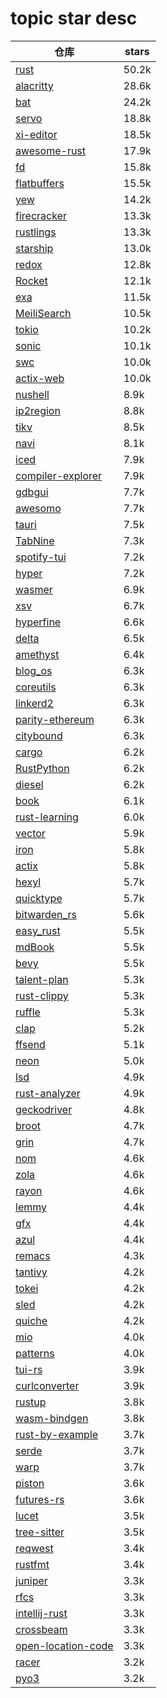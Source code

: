 # topic star desc 




|  仓库   | stars  | 
|-----|-------| 
|[rust](https://github.com/rust-lang/rust.git)|50.2k|
|[alacritty](https://github.com/alacritty/alacritty.git)|28.6k|
|[bat](https://github.com/sharkdp/bat.git)|24.2k|
|[servo](https://github.com/servo/servo.git)|18.8k|
|[xi-editor](https://github.com/xi-editor/xi-editor.git)|18.5k|
|[awesome-rust](https://github.com/rust-unofficial/awesome-rust.git)|17.9k|
|[fd](https://github.com/sharkdp/fd.git)|15.8k|
|[flatbuffers](https://github.com/google/flatbuffers.git)|15.5k|
|[yew](https://github.com/yewstack/yew.git)|14.2k|
|[firecracker](https://github.com/firecracker-microvm/firecracker.git)|13.3k|
|[rustlings](https://github.com/rust-lang/rustlings.git)|13.3k|
|[starship](https://github.com/starship/starship.git)|13.0k|
|[redox](https://github.com/redox-os/redox.git)|12.8k|
|[Rocket](https://github.com/SergioBenitez/Rocket.git)|12.1k|
|[exa](https://github.com/ogham/exa.git)|11.5k|
|[MeiliSearch](https://github.com/meilisearch/MeiliSearch.git)|10.5k|
|[tokio](https://github.com/tokio-rs/tokio.git)|10.2k|
|[sonic](https://github.com/valeriansaliou/sonic.git)|10.1k|
|[swc](https://github.com/swc-project/swc.git)|10.0k|
|[actix-web](https://github.com/actix/actix-web.git)|10.0k|
|[nushell](https://github.com/nushell/nushell.git)|8.9k|
|[ip2region](https://github.com/lionsoul2014/ip2region.git)|8.8k|
|[tikv](https://github.com/tikv/tikv.git)|8.5k|
|[navi](https://github.com/denisidoro/navi.git)|8.1k|
|[iced](https://github.com/hecrj/iced.git)|7.9k|
|[compiler-explorer](https://github.com/compiler-explorer/compiler-explorer.git)|7.9k|
|[gdbgui](https://github.com/cs01/gdbgui.git)|7.7k|
|[awesomo](https://github.com/lk-geimfari/awesomo.git)|7.7k|
|[tauri](https://github.com/tauri-apps/tauri.git)|7.5k|
|[TabNine](https://github.com/codota/TabNine.git)|7.3k|
|[spotify-tui](https://github.com/Rigellute/spotify-tui.git)|7.2k|
|[hyper](https://github.com/hyperium/hyper.git)|7.2k|
|[wasmer](https://github.com/wasmerio/wasmer.git)|6.9k|
|[xsv](https://github.com/BurntSushi/xsv.git)|6.7k|
|[hyperfine](https://github.com/sharkdp/hyperfine.git)|6.6k|
|[delta](https://github.com/dandavison/delta.git)|6.5k|
|[amethyst](https://github.com/amethyst/amethyst.git)|6.4k|
|[blog_os](https://github.com/phil-opp/blog_os.git)|6.3k|
|[coreutils](https://github.com/uutils/coreutils.git)|6.3k|
|[linkerd2](https://github.com/linkerd/linkerd2.git)|6.3k|
|[parity-ethereum](https://github.com/openethereum/parity-ethereum.git)|6.3k|
|[citybound](https://github.com/citybound/citybound.git)|6.3k|
|[cargo](https://github.com/rust-lang/cargo.git)|6.2k|
|[RustPython](https://github.com/RustPython/RustPython.git)|6.2k|
|[diesel](https://github.com/diesel-rs/diesel.git)|6.2k|
|[book](https://github.com/rust-lang/book.git)|6.1k|
|[rust-learning](https://github.com/ctjhoa/rust-learning.git)|6.0k|
|[vector](https://github.com/timberio/vector.git)|5.9k|
|[iron](https://github.com/iron/iron.git)|5.8k|
|[actix](https://github.com/actix/actix.git)|5.8k|
|[hexyl](https://github.com/sharkdp/hexyl.git)|5.7k|
|[quicktype](https://github.com/quicktype/quicktype.git)|5.7k|
|[bitwarden_rs](https://github.com/dani-garcia/bitwarden_rs.git)|5.6k|
|[easy_rust](https://github.com/Dhghomon/easy_rust.git)|5.5k|
|[mdBook](https://github.com/rust-lang/mdBook.git)|5.5k|
|[bevy](https://github.com/bevyengine/bevy.git)|5.5k|
|[talent-plan](https://github.com/pingcap/talent-plan.git)|5.3k|
|[rust-clippy](https://github.com/rust-lang/rust-clippy.git)|5.3k|
|[ruffle](https://github.com/ruffle-rs/ruffle.git)|5.3k|
|[clap](https://github.com/clap-rs/clap.git)|5.2k|
|[ffsend](https://github.com/timvisee/ffsend.git)|5.1k|
|[neon](https://github.com/neon-bindings/neon.git)|5.0k|
|[lsd](https://github.com/Peltoche/lsd.git)|4.9k|
|[rust-analyzer](https://github.com/rust-analyzer/rust-analyzer.git)|4.9k|
|[geckodriver](https://github.com/mozilla/geckodriver.git)|4.8k|
|[broot](https://github.com/Canop/broot.git)|4.7k|
|[grin](https://github.com/mimblewimble/grin.git)|4.7k|
|[nom](https://github.com/Geal/nom.git)|4.6k|
|[zola](https://github.com/getzola/zola.git)|4.6k|
|[rayon](https://github.com/rayon-rs/rayon.git)|4.6k|
|[lemmy](https://github.com/LemmyNet/lemmy.git)|4.4k|
|[gfx](https://github.com/gfx-rs/gfx.git)|4.4k|
|[azul](https://github.com/maps4print/azul.git)|4.4k|
|[remacs](https://github.com/remacs/remacs.git)|4.3k|
|[tantivy](https://github.com/tantivy-search/tantivy.git)|4.2k|
|[tokei](https://github.com/XAMPPRocky/tokei.git)|4.2k|
|[sled](https://github.com/spacejam/sled.git)|4.2k|
|[quiche](https://github.com/cloudflare/quiche.git)|4.2k|
|[mio](https://github.com/tokio-rs/mio.git)|4.0k|
|[patterns](https://github.com/rust-unofficial/patterns.git)|4.0k|
|[tui-rs](https://github.com/fdehau/tui-rs.git)|3.9k|
|[curlconverter](https://github.com/NickCarneiro/curlconverter.git)|3.9k|
|[rustup](https://github.com/rust-lang/rustup.git)|3.8k|
|[wasm-bindgen](https://github.com/rustwasm/wasm-bindgen.git)|3.8k|
|[rust-by-example](https://github.com/rust-lang/rust-by-example.git)|3.7k|
|[serde](https://github.com/serde-rs/serde.git)|3.7k|
|[warp](https://github.com/seanmonstar/warp.git)|3.7k|
|[piston](https://github.com/PistonDevelopers/piston.git)|3.6k|
|[futures-rs](https://github.com/rust-lang/futures-rs.git)|3.6k|
|[lucet](https://github.com/bytecodealliance/lucet.git)|3.5k|
|[tree-sitter](https://github.com/tree-sitter/tree-sitter.git)|3.5k|
|[reqwest](https://github.com/seanmonstar/reqwest.git)|3.4k|
|[rustfmt](https://github.com/rust-lang/rustfmt.git)|3.4k|
|[juniper](https://github.com/graphql-rust/juniper.git)|3.3k|
|[rfcs](https://github.com/rust-lang/rfcs.git)|3.3k|
|[intellij-rust](https://github.com/intellij-rust/intellij-rust.git)|3.3k|
|[crossbeam](https://github.com/crossbeam-rs/crossbeam.git)|3.3k|
|[open-location-code](https://github.com/google/open-location-code.git)|3.3k|
|[racer](https://github.com/racer-rust/racer.git)|3.2k|
|[pyo3](https://github.com/PyO3/pyo3.git)|3.2k|
